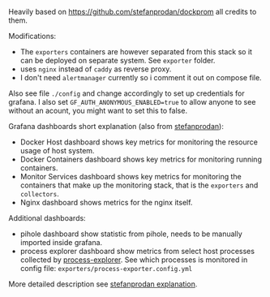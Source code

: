 Heavily based on https://github.com/stefanprodan/dockprom all credits to them.

Modifications:

- The `exporters` containers are however separated from this stack so it can be deployed on separate system. See `exporter` folder.
- uses `nginx` instead of `caddy` as reverse proxy.
- I don't need `alertmanager` currently so i comment it out on compose file.

Also see file `./config` and change accordingly to set up credentials for grafana.
I also set `GF_AUTH_ANONYMOUS_ENABLED=true` to allow anyone to see without an acount, you might want to set this to false.

Grafana dashboards short explanation (also from [stefanprodan](https://github.com/stefanprodan/dockprom)):

- Docker Host dashboard shows key metrics for monitoring the resource usage of host system.
- Docker Containers dashboard shows key metrics for monitoring running containers.
- Monitor Services dashboard shows key metrics for monitoring the containers that make up the monitoring stack, that is the `exporters` and `collectors`.
- Nginx dashboard shows metrics for the nginx itself.

Additional dashboards:
- pihole dashboard show statistic from pihole, needs to be manually imported inside grafana.
- process explorer dashboard show metrics from select host processes collected by [process-explorer](https://github.com/ncabatoff/process-exporter). See which processes is monitored in config file: `exporters/process-exporter.config.yml`

More detailed description see [stefanprodan explanation](https://github.com/stefanprodan/dockprom#setup-grafana).